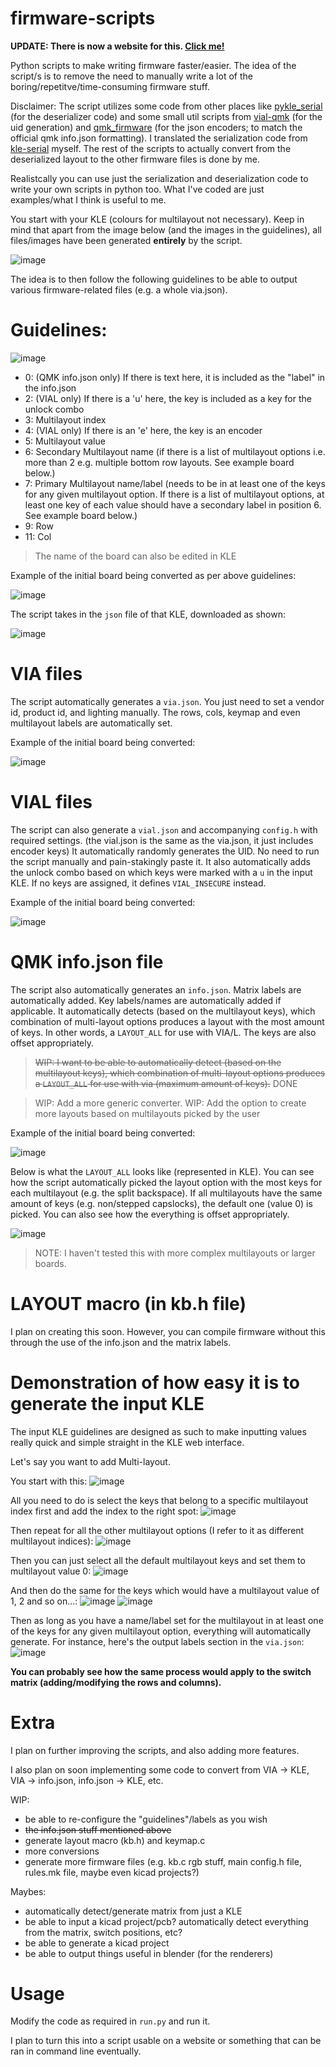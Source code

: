 # firmware-scripts
**UPDATE: There is now a website for this. [Click me!](https://zykrah.me/)**

Python scripts to make writing firmware faster/easier. The idea of the script/s is to remove the need to manually write a lot of the boring/repetitve/time-consuming firmware stuff.

Disclaimer: The script utilizes some code from other places like [pykle_serial](https://github.com/hajimen/pykle_serial) (for the deserializer code) and some small util scripts from [vial-qmk](https://github.com/vial-kb/vial-qmk/blob/vial/util/vial_generate_keyboard_uid.py) (for the uid generation) and [qmk_firmware](https://github.com/qmk/qmk_firmware/blob/master/lib/python/qmk/json_encoders.py) (for the json encoders; to match the official qmk info.json formatting). I translated the serialization code from [kle-serial](https://github.com/ijprest/keyboard-layout-editor/blob/master/serial.js) myself. The rest of the scripts to actually convert from the deserialized layout to the other firmware files is done by me.

Realistcally you can use just the serialization and deserialization code to write your own scripts in python too. What I've coded are just examples/what I think is useful to me.

You start with your KLE (colours for multilayout not necessary). Keep in mind that apart from the image below (and the images in the guidelines), all files/images have been generated **entirely** by the script.

![image](https://user-images.githubusercontent.com/23428162/168476589-b85a1463-1e89-4ac8-a9f1-03661b76595a.png)

The idea is to then follow the following guidelines to be able to output various firmware-related files (e.g. a whole via.json).

# Guidelines:
![image](https://user-images.githubusercontent.com/23428162/168476640-09a4b226-8364-4fc1-833d-9fd1efac6a04.png)
- 0:  (QMK info.json only) If there is text here, it is included as the "label" in the info.json
- 2:  (VIAL only) If there is a 'u' here, the key is included as a key for the unlock combo 
- 3:  Multilayout index
- 4:  (VIAL only) If there is an 'e' here, the key is an encoder
- 5:  Multilayout value
- 6:  Secondary Multilayout name (if there is a list of multilayout options i.e. more than 2 e.g. multiple bottom row layouts. See example board below.)
- 7:  Primary Multilayout name/label (needs to be in at least one of the keys for any given multilayout option. If there is a list of multilayout options, at least one key of each value should have a secondary label in position 6. See example board below.)
- 9:  Row
- 11: Col

> The name of the board can also be edited in KLE

Example of the initial board being converted as per above guidelines:

![image](https://user-images.githubusercontent.com/23428162/174466850-897b7da3-389b-4c21-8d17-2f1fae60f7bf.png)

The script takes in the `json` file of that KLE, downloaded as shown:

![image](https://user-images.githubusercontent.com/23428162/168476867-7477de1c-a342-41e8-b515-0a1d21b097b8.png)

# VIA files
The script automatically generates a `via.json`.
You just need to set a vendor id, product id, and lighting manually.
The rows, cols, keymap and even multilayout labels are automatically set.

Example of the initial board being converted:

![image](https://user-images.githubusercontent.com/23428162/168476979-1143ec2b-9967-4b91-9240-816fe28cd861.png)

# VIAL files
The script can also generate a `vial.json` and accompanying `config.h` with required settings.
(the vial.json is the same as the via.json, it just includes encoder keys)
It automatically randomly generates the UID. No need to run the script manually and pain-stakingly paste it.
It also automatically adds the unlock combo based on which keys were marked with a `u` in the input KLE. If no keys are assigned, it defines `VIAL_INSECURE` instead.

Example of the initial board being converted:

![image](https://user-images.githubusercontent.com/23428162/168477177-2f198dd4-32a1-4d5a-8aa1-39888b8c1ce3.png)


# QMK info.json file
The script also automatically generates an `info.json`.
Matrix labels are automatically added.
Key labels/names are automatically added if applicable.
It automatically detects (based on the multilayout keys), which combination of multi-layout options produces a layout with the most amount of keys. In other words, a `LAYOUT_ALL` for use with VIA/L.
The keys are also offset appropriately.

> ~~WIP: I want to be able to automatically detect (based on the multilayout keys), which combination of multi-layout options produces a `LAYOUT_ALL` for use with via (maximum amount of keys).~~ DONE

> WIP: Add a more generic converter.
> WIP: Add the option to create more layouts based on multilayouts picked by the user

Example of the initial board being converted:

![image](https://user-images.githubusercontent.com/23428162/168613346-3093326b-dd5f-4cf3-8b72-df4aa86ce260.png)

Below is what the `LAYOUT_ALL` looks like (represented in KLE). You can see how the script automatically picked the layout option with the most keys for each multilayout (e.g. the split backspace). If all multilayouts have the same amount of keys (e.g. non/stepped capslocks), the default one (value 0) is picked. You can also see how the everything is offset appropriately. 

![image](https://user-images.githubusercontent.com/23428162/168613442-5ea87f88-3bc4-4406-91d6-df2550f58f43.png)

> NOTE: I haven't tested this with more complex multilayouts or larger boards.

# LAYOUT macro (in kb.h file)
I plan on creating this soon. However, you can compile firmware without this through the use of the info.json and the matrix labels.

# Demonstration of how easy it is to generate the input KLE
The input KLE guidelines are designed as such to make inputting values really quick and simple straight in the KLE web interface.

Let's say you want to add Multi-layout.

You start with this:
![image](https://user-images.githubusercontent.com/23428162/168477382-3782ad2d-59ef-40f7-82d4-ae3754207c0b.png)

All you need to do is select the keys that belong to a specific multilayout index first and add the index to the right spot:
![image](https://user-images.githubusercontent.com/23428162/168477400-23977151-1f0e-4adf-b2fc-42d54fa3c7af.png)

Then repeat for all the other multilayout options (I refer to it as different multilayout indices):
![image](https://user-images.githubusercontent.com/23428162/168477416-c4e5ce77-489a-4ec3-8648-2bcc0c72e5b9.png)

Then you can just select all the default multilayout keys and set them to multilayout value 0:
![image](https://user-images.githubusercontent.com/23428162/168477462-5e30bafa-879a-4a8d-b420-7923a8959a0c.png)

And then do the same for the keys which would have a multilayout value of 1, 2 and so on...:
![image](https://user-images.githubusercontent.com/23428162/168477476-ac12624a-0947-4b64-9ff1-82c7d7136516.png)
![image](https://user-images.githubusercontent.com/23428162/168477497-c221ceeb-a596-455b-b9f1-6c0b8eecfcc3.png)

Then as long as you have a name/label set for the multilayout in at least one of the keys for any given multilayout option, everything will automatically generate.
For instance, here's the output labels section in the `via.json`:
![image](https://user-images.githubusercontent.com/23428162/168477554-c910f3b2-a9a9-4ae6-bbb1-97242160f18f.png)

**You can probably see how the same process would apply to the switch matrix (adding/modifying the rows and columns).**

# Extra
I plan on further improving the scripts, and also adding more features.

I also plan on soon implementing some code to convert from VIA -> KLE, VIA -> info.json, info.json -> KLE, etc.

WIP:
- be able to re-configure the "guidelines"/labels as you wish
- ~~the info.json stuff mentioned above~~
- generate layout macro (kb.h) and keymap.c
- more conversions
- generate more firmware files (e.g. kb.c rgb stuff, main config.h file, rules.mk file, maybe even kicad projects?)

Maybes:
- automatically detect/generate matrix from just a KLE
- be able to input a kicad project/pcb? automatically detect everything from the matrix, switch positions, etc?
- be able to generate a kicad project
- be able to output things useful in blender (for the renderers)

# Usage
 Modify the code as required in `run.py` and run it.
 
 I plan to turn this into a script usable on a website or something that can be ran in command line eventually.
